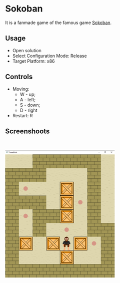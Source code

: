 # Sokoban

It is a fanmade game of the famous game [Sokoban](https://ru.wikipedia.org/wiki/Sokoban).

## Usage

- Open solution 
- Select Configuration Mode: Release
- Target Platform: x86

## Controls

- Moving: 
	- W - up;
	- A - left;
	- S - down;
	- D - right
- Restart: R

## Screenshoots
<br/>
<p>
  <img src="Screenshoots/Main.png" width="350" title="hover text">
</p>